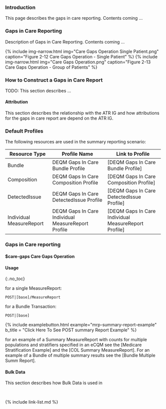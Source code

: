 
### Introduction

This page describes the gaps in care reporting. Contents coming ...

### Gaps in Care Reporting

Description of Gaps in Care Reporting. Contents coming ...

{% include img-narrow.html img="Care Gaps Operation Single Patient.png" caption="Figure 2-12 Care Gaps Operation - Single Patient" %}
{% include img-narrow.html img="Care Gaps Operation.png" caption="Figure 2-13 Care Gaps Operation - Group of Patients" %}

### How to Construct a Gaps in Care Report
TODO: This section describes  ...

#### Attribution
This section describes the relationship with the ATR IG and how attributions for the gaps in care report are depend on the ATR IG.

### Default Profiles

The following resources are used in the summary reporting scenario:

|Resource Type|Profile Name|Link to Profile|
|---|---|---|
|Bundle|DEQM Gaps In Care Bundle Profile|[DEQM Gaps In Care Bundle Profile]|
|Composition|DEQM Gaps In Care Composition Profile|[DEQM Gaps In Care Composition Profile]|
|DetectedIssue|DEQM Gaps In Care DetectedIssue Profile|[DEQM Gaps In Care DetectedIssue Profile]|
|Individual MeasureReport|DEQM Gaps In Care Individual MeasureReport Profile|[DEQM Gaps In Care Individual MeasureReport Profile]|

### Gaps in Care reporting

#### $care-gaps Care Gaps Operation

#### Usage
{:.no_toc}

for a single MeasureReport:

`POST|[base]/MeasureReport`

for a Bundle Transaction:

`POST|[base]`

{% include examplebutton.html example="mrp-summary-report-example" b_title = "Click Here To See POST summary Report Example" %}

for an example of a Summary MeasureReport with counts for multiple populations and stratifiers specified in an eCQM see the [Medicare Stratification Example] and the  [COL Summary MeasureReport].  For an example of a Bundle of multiple summary results see the [Bundle Multiple Summ Report].

#### Bulk Data
This section describes how Bulk Data is used in

<br />

{% include link-list.md %}
